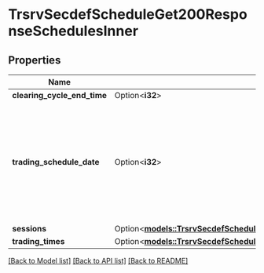 # TrsrvSecdefScheduleGet200ResponseSchedulesInner

## Properties

Name | Type | Description | Notes
------------ | ------------- | ------------- | -------------
**clearing_cycle_end_time** | Option<**i32**> |  | [optional]
**trading_schedule_date** | Option<**i32**> | 20000101 stands for any Sat, 20000102 stands for any Sun, ... 20000107 stands for any Fri. Any other date stands for itself. | [optional]
**sessions** | Option<[**models::TrsrvSecdefScheduleGet200ResponseSchedulesInnerSessions**](_trsrv_secdef_schedule_get_200_response_schedules_inner_sessions.md)> |  | [optional]
**trading_times** | Option<[**models::TrsrvSecdefScheduleGet200ResponseSchedulesInnerTradingTimes**](_trsrv_secdef_schedule_get_200_response_schedules_inner_tradingTimes.md)> |  | [optional]

[[Back to Model list]](../README.md#documentation-for-models) [[Back to API list]](../README.md#documentation-for-api-endpoints) [[Back to README]](../README.md)


